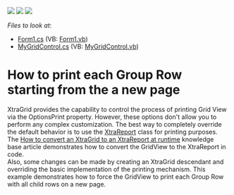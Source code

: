 <!-- default badges list -->
![](https://img.shields.io/endpoint?url=https://codecentral.devexpress.com/api/v1/VersionRange/128630756/13.1.4%2B)
[![](https://img.shields.io/badge/Open_in_DevExpress_Support_Center-FF7200?style=flat-square&logo=DevExpress&logoColor=white)](https://supportcenter.devexpress.com/ticket/details/E1462)
[![](https://img.shields.io/badge/📖_How_to_use_DevExpress_Examples-e9f6fc?style=flat-square)](https://docs.devexpress.com/GeneralInformation/403183)
<!-- default badges end -->
<!-- default file list -->
*Files to look at*:

* [Form1.cs](./CS/Q205815/Form1.cs) (VB: [Form1.vb](./VB/Q205815/Form1.vb))
* [MyGridControl.cs](./CS/Q205815/MyGridControl.cs) (VB: [MyGridControl.vb](./VB/Q205815/MyGridControl.vb))
<!-- default file list end -->
# How to print each Group Row starting from the a new page


<p>XtraGrid provides the capability to control the process of printing Grid View via the OptionsPrint property. However, these options don't allow you to perform any complex customization. The best way to completely override the default behavior is to use the <a href="http://documentation.devexpress.com/#XtraReports/clsDevExpressXtraReportsUIXtraReporttopic">XtraReport</a> class for printing purposes. The <a href="https://www.devexpress.com/Support/Center/p/AK17175">How to convert an XtraGrid to an XtraReport at runtime</a> knowledge base article demonstrates how to convert the GridView to the XtraReport in code.<br />
Also, some changes can be made by creating an XtraGrid descendant and overriding the basic implementation of the printing mechanism. This example demonstrates how to force the GridView to print each Group Row with all child rows on a new page.</p>

<br/>


